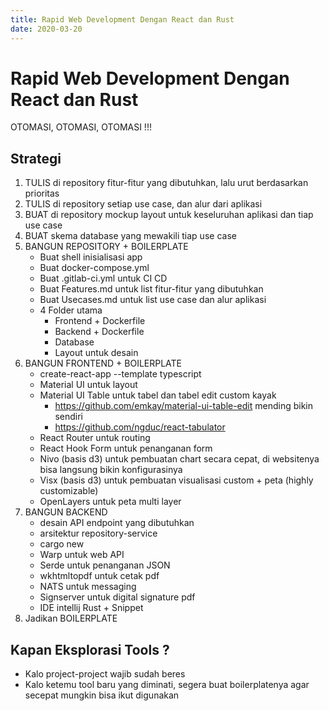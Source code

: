 ```yaml
---
title: Rapid Web Development Dengan React dan Rust
date: 2020-03-20
---
```

# Rapid Web Development Dengan React dan Rust

OTOMASI, OTOMASI, OTOMASI !!!

## Strategi
1. TULIS di repository fitur-fitur yang dibutuhkan, lalu urut berdasarkan prioritas
2. TULIS di repository setiap use case, dan alur dari aplikasi 
3. BUAT di repository mockup layout untuk keseluruhan aplikasi dan tiap use case
4. BUAT skema database yang mewakili tiap use case
5. BANGUN REPOSITORY + BOILERPLATE
   - Buat shell inisialisasi app
   - Buat docker-compose.yml
   - Buat .gitlab-ci.yml untuk CI CD
   - Buat Features.md untuk list fitur-fitur yang dibutuhkan
   - Buat Usecases.md untuk list use case dan alur aplikasi
   - 4 Folder utama
     - Frontend + Dockerfile
     - Backend + Dockerfile
     - Database
     - Layout untuk desain
6. BANGUN FRONTEND + BOILERPLATE
   - create-react-app --template typescript
   - Material UI untuk layout 
   - Material UI Table untuk tabel dan tabel edit custom kayak
     - https://github.com/emkay/material-ui-table-edit mending bikin sendiri 
     - https://github.com/ngduc/react-tabulator
   - React Router untuk routing
   - React Hook Form untuk penanganan form
   - Nivo (basis d3) untuk pembuatan chart secara cepat, di websitenya bisa langsung bikin konfigurasinya
   - Visx (basis d3) untuk pembuatan visualisasi custom + peta (highly customizable)
   - OpenLayers untuk peta multi layer
7. BANGUN BACKEND
   - desain API endpoint yang dibutuhkan
   - arsitektur repository-service
   - cargo new
   - Warp untuk web API
   - Serde untuk penanganan JSON
   - wkhtmltopdf untuk cetak pdf
   - NATS untuk messaging
   - Signserver untuk digital signature pdf
   - IDE intellij Rust + Snippet
8. Jadikan BOILERPLATE

## Kapan Eksplorasi Tools ?
- Kalo project-project wajib sudah beres
- Kalo ketemu tool baru yang diminati, segera buat boilerplatenya agar secepat mungkin bisa ikut digunakan
